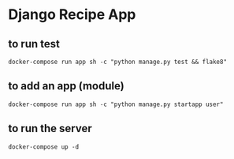 # Django Recipe App

## to run test

```
docker-compose run app sh -c "python manage.py test && flake8"
```

## to add an app (module)

```
docker-compose run app sh -c "python manage.py startapp user"
```

## to run the server

```
docker-compose up -d
```